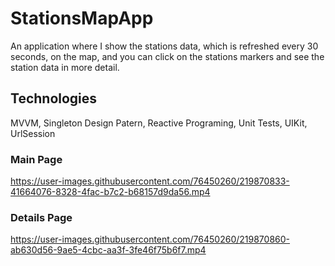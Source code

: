 # StationsMapApp
An application where I show the stations data, which is refreshed every 30 seconds, on the map, and you can click on the stations markers and see the station data in more detail.

## Technologies
MVVM,
Singleton Design Patern,
Reactive Programing,
Unit Tests,
UIKit,
UrlSession

### Main Page
https://user-images.githubusercontent.com/76450260/219870833-41664076-8328-4fac-b7c2-b68157d9da56.mp4

### Details Page
https://user-images.githubusercontent.com/76450260/219870860-ab630d56-9ae5-4cbc-aa3f-3fe46f75b6f7.mp4
